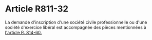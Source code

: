 # Article R811-32

La demande d'inscription d'une société civile professionnelle ou d'une société d'exercice libéral est accompagnée des pièces mentionnées à <a href='/affichCodeArticle.do?cidTexte=LEGITEXT000005634379&idArticle=LEGIARTI000006270700&dateTexte=&categorieLien=cid' title='Code de commerce - art. R814-60 (V)'>l'article R. 814-60.</a>